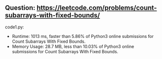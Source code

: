 ## Question: https://leetcode.com/problems/count-subarrays-with-fixed-bounds/

code1.py:
* Runtime: 1013 ms, faster than 5.86% of Python3 online submissions for Count Subarrays With Fixed Bounds.
* Memory Usage: 28.7 MB, less than 10.03% of Python3 online submissions for Count Subarrays With Fixed Bounds.
